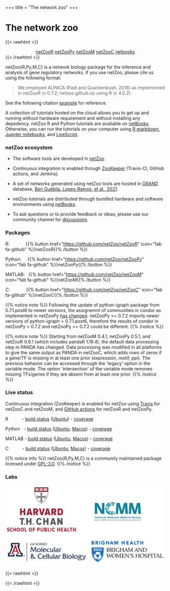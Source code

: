 
+++
title = "The network zoo"
+++

# The network zoo

{{< rawhtml >}}
<div align="center">
<!-- Place this tag where you want the button to render. -->
<a class="github-button" href="https://github.com/netZoo/netZooR" data-color-scheme="no-preference: light; light: light; dark: light;" data-icon="octicon-star" data-size="large" data-show-count="true" aria-label="Star netZoo/netZooR on GitHub">netZooR</a>
<a class="github-button" href="https://github.com/netZoo/netZooPy" data-color-scheme="no-preference: light; light: light; dark: light;" data-icon="octicon-star" data-size="large" data-show-count="true" aria-label="Star netZoo/netZooPy on GitHub">netZooPy</a>
<a class="github-button" href="https://github.com/netZoo/netZooM" data-color-scheme="no-preference: light; light: light; dark: light;" data-icon="octicon-star" data-size="large" data-show-count="true" aria-label="Star netZoo/netZooM on GitHub">netZooM</a>
<a class="github-button" href="https://github.com/netZoo/netZooC" data-color-scheme="no-preference: light; light: light; dark: light;" data-icon="octicon-star" data-size="large" data-show-count="true" aria-label="Star netZoo/netZooC on GitHub">netZooC</a>
<a class="github-button" href="https://github.com/netZoo/netbooks" data-color-scheme="no-preference: light; light: light; dark: light;" data-icon="octicon-star" data-size="large" data-show-count="true" aria-label="Star netZoo/netZooC on GitHub">netbooks</a>
</div>
{{< /rawhtml >}}

netZoo{R,Py,M,C} is a network biology package for the inference and analysis of gene regulatory networks. If you use netZoo, please cite us using the following format:

> We employed ALPACA (Padi and Quackenbush, 2018) as implemented in netZooR (v 0.7.2; netzoo.github.io) using R (v 4.0.2).

See the following citation [example](https://www.sciencedirect.com/science/article/pii/S2211124720307762) for reference.

A collection of tutorials hosted on the cloud allows you to get up and running without hardware requirement and without installing any depedency. netZoo R and Python tutorials are available on [netBooks](http://netbooks.networkmedicine.org/). Otherwise, you can run the tutorials on your computer using  [R markdown](https://netzoo.github.io/netZooR/), [Jupyter notebooks](https://netzoopy.readthedocs.io/en/latest/tutos/index.html), and [LiveScript](https://netzoom.readthedocs.io/en/latest/tutos/index.html).

### netZoo ecosystem

- The software tools are developed in [netZoo](https://github.com/netZoo).

- Continuous integration is enabled through [ZooKeeper](https://github.com/netZoo/netZooR/actions) (Travis-CI, GitHub actions, and Jenkins). 

- A set of networks generated using netZoo tools are hosted in [GRAND](https://grand.networkmedicine.org) database, [Ben Guebila, Lopes-Ramos, et al., 2021](https://academic.oup.com/nar/advance-article/doi/10.1093/nar/gkab778/6368528). 

- netZoo tutorials are distributed through bundled hardware and software environments using [netBooks](http://netbooks.networkmedicine.org). 

- To ask questions or to provide feedback or ideas, please use our community channel for [discussions](https://github.com/netZoo/netZooR/discussions).

### Packages

R: &nbsp; &nbsp; &nbsp; &nbsp; &nbsp; &nbsp; {{% button href="https://github.com/netZoo/netZooR" icon="fab fa-github" %}}netZooR{{% /button %}}

Python: &nbsp; &nbsp; {{% button href="https://github.com/netZoo/netZooPy" icon="fab fa-github" %}}netZooPy{{% /button %}}

MATLAB: &nbsp; {{% button href="https://github.com/netZoo/netZooM" icon="fab fa-github" %}}netZooM{{% /button %}}

C: &nbsp; &nbsp; &nbsp; &nbsp; &nbsp; &nbsp; {{% button href="https://github.com/netZoo/netZooC" icon="fab fa-github" %}}netZooC{{% /button %}}

{{% notice note %}}
Following the update of python-igraph package from 0.7.1.post6 to newer versions, the assignemnt of communities in condor as implemented in netZooPy [has changed](https://github.com/netZoo/netZooPy/issues/82).
netZooPy >= 0.7.2 imports newer versions of python-igraph > 0.7.1.post6, therefore the results of condor in netZooPy < 0.7.2 and netZooPy >= 0.7.2 could be different.
{{% /notice  %}}

{{% notice note %}}
Starting from netZooM 0.4.1, netZooPy 0.5.1, and netZooR 0.6.1 (which includes pandaR 1.19.4), the default data processing step in PANDA has changed. Data processing was modified in
all platforms to give the same output as PANDA in netZooC, which adds rows of zeros if a gene/TF is missing in at least one prior (expression, motif, ppi). The previous behavior
can be accessed through the 'legacy' option in the variable mode. The option 'intersection' of the variable mode removes missing TFs/genes if they are absent from at least one
prior.
{{% /notice %}}

### Live status

Continuous integration (ZooKeeper) is enabled for netZoo using [Travis](https://travis-ci.com/github/netZoo) for netZooC and netZooM,  and [GitHub actions](https://github.com/netZoo/netZooR/actions) for netZooR and netZooPy.

R &nbsp; &nbsp; &nbsp; &nbsp; &nbsp; - [build status](http://zookeeper.networkmedicine.org/job/netZooR_Ubuntu18.04/lastBuild/) ([Ubuntu](http://zookeeper.networkmedicine.org/job/netZooR_Ubuntu18.04/)) - [coverage](https://codecov.io/gh/netZoo/netZooR)

Python &nbsp; - [build status](https://github.com/netZoo/netZooPy/actions) ([Ubuntu](https://github.com/netZoo/netZooPy/actions), [Macos](https://github.com/netZoo/netZooPy/actions)) - [coverage](https://codecov.io/gh/netZoo/netZooPy)

MATLAB - [build status](https://travis-ci.com/netZoo/netZooM) ([Ubuntu](https://travis-ci.com/netZoo/netZooM/jobs/212762427), [Macos](https://travis-ci.com/netZoo/netZooM/jobs/212762428)) - [coverage](https://codecov.io/gh/netZoo/netZooM)

C &nbsp; &nbsp; &nbsp; &nbsp; &nbsp; - [build status](https://travis-ci.com/netZoo/netZooC) ([Ubuntu](https://travis-ci.com/netZoo/netZooC/jobs/553452530), [Macos](https://travis-ci.com/netZoo/netZooC/jobs/553452531)) - [coverage](https://codecov.io/gh/netZoo/netZooC)

{{% notice info %}}
netZoo{R,Py,M,C} is a community maintained package licensed under [GPL-3.0](https://www.gnu.org/licenses/gpl-3.0.en.html).
{{% /notice %}}

### Labs

![labs](docs/images/labs-01.png "Labs")

{{< rawhtml >}}
<!-- Place this tag in your head or just before your close body tag. -->
<script async defer src="https://buttons.github.io/buttons.js"></script>
{{< /rawhtml >}}
